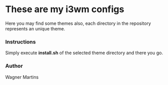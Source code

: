 # These are my i3wm configs

Here you may find some themes also, each directory in the repository represents an unique theme.

### Instructions

Simply execute **install.sh** of the selected theme directory and there you go.

### Author
Wagner Martins
